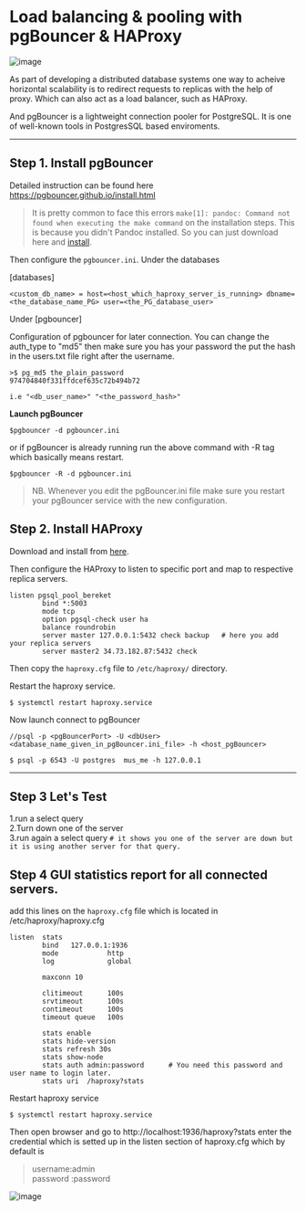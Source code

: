 # Load balancing & pooling with pgBouncer & HAProxy 


![image](https://user-images.githubusercontent.com/19642322/53674836-dad05b80-3ca1-11e9-8a45-d5c9b5b5c59f.png)



As part of developing a distributed database systems one way to acheive horizontal scalability is to redirect requests to replicas with the help of proxy. Which can also act as a load balancer, such as HAProxy. 

And pgBouncer is a lightweight connection pooler for PostgreSQL.  It is one of well-known tools in PostgresSQL based enviroments. 


----

## Step 1. Install pgBouncer

Detailed instruction can be found here https://pgbouncer.github.io/install.html 

 > It is pretty common to face this errors `make[1]: pandoc: Command not found when executing the make command` on the installation steps. This is because you didn't Pandoc installed. So you can just download here and  [install](https://github.com/jgm/pandoc/releases/tag/2.6). 

Then configure the `pgbouncer.ini`. Under the databases 

[databases]

`<custom_db_name> = host=<host_which_haproxy_server_is_running> dbname=<the_database_name_PG> user=<the_PG_database_user>`


Under [pgbouncer]

Configuration of pgbouncer for later connection. You can change the auth_type to "md5" then make sure you has your password the put the hash in the users.txt file right after the username.
        
    >$ pg_md5 the_plain_password
    974704840f331ffdcef635c72b494b72

`i.e "<db_user_name>" "<the_password_hash>"`


**Launch pgBouncer**

    $pgbouncer -d pgbouncer.ini

or if pgBouncer is already running run the above command with -R tag which basically means restart.

    $pgbouncer -R -d pgbouncer.ini 

> NB. Whenever you edit the pgBouncer.ini file make sure you restart your pgBouncer service with the new configuration. 




## Step 2. Install HAProxy 

Download and install from [here](https://haproxy.debian.net/).

Then configure the HAProxy to listen to specific port and map to respective replica servers. 

    listen pgsql_pool_bereket 
	    	bind *:5003
            mode tcp
            option pgsql-check user ha
            balance roundrobin
            server master 127.0.0.1:5432 check backup   # here you add your replica servers
            server master2 34.73.182.87:5432 check


Then copy the `haproxy.cfg` file to `/etc/haproxy/` directory.

Restart the haproxy service.

    $ systemctl restart haproxy.service

Now launch connect to pgBouncer

    //psql -p <pgBouncerPort> -U <dbUser>  <database_name_given_in_pgBouncer.ini_file> -h <host_pgBouncer>
    
    $ psql -p 6543 -U postgres  mus_me -h 127.0.0.1 



----

## Step 3 Let's Test

1.run a select query  
2.Turn down one of the server  
3.run again a select query    `# it shows you one of the server are down but it is using another server for that query.` 


## Step 4  GUI statistics report for all connected servers.

add this lines on the `haproxy.cfg` file which is located in /etc/haproxy/haproxy.cfg

    listen  stats
	    	bind   127.0.0.1:1936
            mode            http
            log             global

            maxconn 10

            clitimeout      100s
            srvtimeout      100s
            contimeout      100s
            timeout queue   100s

            stats enable
            stats hide-version
            stats refresh 30s
            stats show-node
            stats auth admin:password      # You need this password and user name to login later.
            stats uri  /haproxy?stats

Restart haproxy service 
        
    $ systemctl restart haproxy.service

Then open browser and go to http://localhost:1936/haproxy?stats enter the credential which is setted up in the listen section of haproxy.cfg which by default is 
>username:admin  
>password :password



![image](https://user-images.githubusercontent.com/19642322/53674798-8a58fe00-3ca1-11e9-9816-7b9422bb385d.png)













